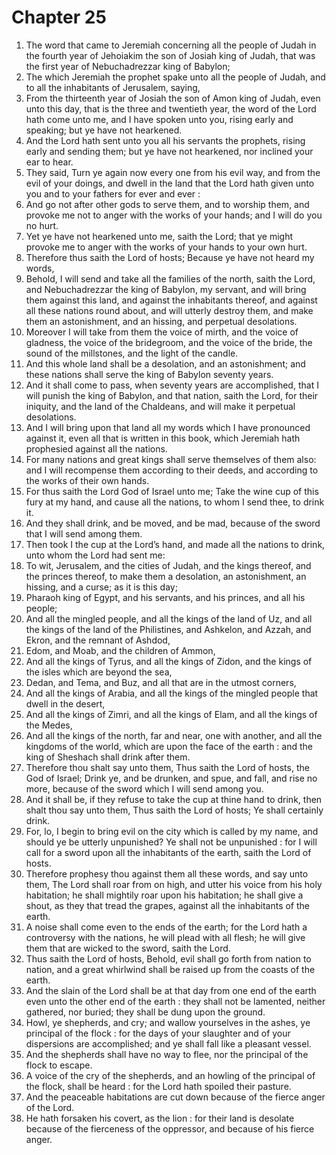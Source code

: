 # Chapter 25

1. The word that came to Jeremiah concerning all the people of Judah in the fourth year of Jehoiakim the son of Josiah king of Judah, that was the first year of Nebuchadrezzar king of Babylon;
2. The which Jeremiah the prophet spake unto all the people of Judah, and to all the inhabitants of Jerusalem, saying,
3. From the thirteenth year of Josiah the son of Amon king of Judah, even unto this day, that is the three and twentieth year, the word of the Lord hath come unto me, and I have spoken unto you, rising early and speaking; but ye have not hearkened.
4. And the Lord hath sent unto you all his servants the prophets, rising early and sending them; but ye have not hearkened, nor inclined your ear to hear.
5. They said, Turn ye again now every one from his evil way, and from the evil of your doings, and dwell in the land that the Lord hath given unto you and to your fathers for ever and ever :
6. And go not after other gods to serve them, and to worship them, and provoke me not to anger with the works of your hands; and I will do you no hurt.
7. Yet ye have not hearkened unto me, saith the Lord; that ye might provoke me to anger with the works of your hands to your own hurt.
8. Therefore thus saith the Lord of hosts; Because ye have not heard my words,
9. Behold, I will send and take all the families of the north, saith the Lord, and Nebuchadrezzar the king of Babylon, my servant, and will bring them against this land, and against the inhabitants thereof, and against all these nations round about, and will utterly destroy them, and make them an astonishment, and an hissing, and perpetual desolations.
10. Moreover I will take from them the voice of mirth, and the voice of gladness, the voice of the bridegroom, and the voice of the bride, the sound of the millstones, and the light of the candle.
11. And this whole land shall be a desolation, and an astonishment; and these nations shall serve the king of Babylon seventy years.
12. And it shall come to pass, when seventy years are accomplished, that I will punish the king of Babylon, and that nation, saith the Lord, for their iniquity, and the land of the Chaldeans, and will make it perpetual desolations.
13. And I will bring upon that land all my words which I have pronounced against it, even all that is written in this book, which Jeremiah hath prophesied against all the nations.
14. For many nations and great kings shall serve themselves of them also: and I will recompense them according to their deeds, and according to the works of their own hands.
15. For thus saith the Lord God of Israel unto me; Take the wine cup of this fury at my hand, and cause all the nations, to whom I send thee, to drink it.
16. And they shall drink, and be moved, and be mad, because of the sword that I will send among them.
17. Then took I the cup at the Lord’s hand, and made all the nations to drink, unto whom the Lord had sent me:
18. To wit, Jerusalem, and the cities of Judah, and the kings thereof, and the princes thereof, to make them a desolation, an astonishment, an hissing, and a curse; as it is this day;
19. Pharaoh king of Egypt, and his servants, and his princes, and all his people;
20. And all the mingled people, and all the kings of the land of Uz, and all the kings of the land of the Philistines, and Ashkelon, and Azzah, and Ekron, and the remnant of Ashdod,
21. Edom, and Moab, and the children of Ammon,
22. And all the kings of Tyrus, and all the kings of Zidon, and the kings of the isles which are beyond the sea,
23. Dedan, and Tema, and Buz, and all that are in the utmost corners,
24. And all the kings of Arabia, and all the kings of the mingled people that dwell in the desert,
25. And all the kings of Zimri, and all the kings of Elam, and all the kings of the Medes,
26. And all the kings of the north, far and near, one with another, and all the kingdoms of the world, which are upon the face of the earth : and the king of Sheshach shall drink after them.
27. Therefore thou shalt say unto them, Thus saith the Lord of hosts, the God of Israel; Drink ye, and be drunken, and spue, and fall, and rise no more, because of the sword which I will send among you.
28. And it shall be, if they refuse to take the cup at thine hand to drink, then shalt thou say unto them, Thus saith the Lord of hosts; Ye shall certainly drink.
29. For, lo, I begin to bring evil on the city which is called by my name, and should ye be utterly unpunished? Ye shall not be unpunished : for I will call for a sword upon all the inhabitants of the earth, saith the Lord of hosts.
30. Therefore prophesy thou against them all these words, and say unto them, The Lord shall roar from on high, and utter his voice from his holy habitation; he shall mightily roar upon his habitation; he shall give a shout, as they that tread the grapes, against all the inhabitants of the earth.
31. A noise shall come even to the ends of the earth; for the Lord hath a controversy with the nations, he will plead with all flesh; he will give them that are wicked to the sword, saith the Lord.
32. Thus saith the Lord of hosts, Behold, evil shall go forth from nation to nation, and a great whirlwind shall be raised up from the coasts of the earth.
33. And the slain of the Lord shall be at that day from one end of the earth even unto the other end of the earth : they shall not be lamented, neither gathered, nor buried; they shall be dung upon the ground.
34. Howl, ye shepherds, and cry; and wallow yourselves in the ashes, ye principal of the flock : for the days of your slaughter and of your dispersions are accomplished; and ye shall fall like a pleasant vessel.
35. And the shepherds shall have no way to flee, nor the principal of the flock to escape.
36. A voice of the cry of the shepherds, and an howling of the principal of the flock, shall be heard : for the Lord hath spoiled their pasture.
37. And the peaceable habitations are cut down because of the fierce anger of the Lord.
38. He hath forsaken his covert, as the lion : for their land is desolate because of the fierceness of the oppressor, and because of his fierce anger.

